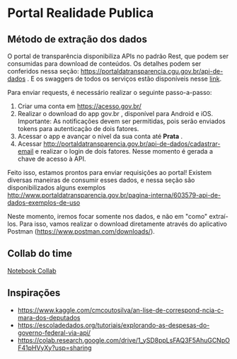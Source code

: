 # Portal Realidade Publica

## Método de extração dos dados 

O portal de transparência disponibiliza APIs no padrão Rest, que podem ser consumidas para download de conteúdos. Os detalhes podem ser conferidos nessa seção:
https://portaldatransparencia.cgu.gov.br/api-de-dados . E os swaggers de todos os serviços estão disponíveis nesse [link](http://api.portaldatransparencia.gov.br/swagger-ui.html#/Emendas%20parlamentares/emendasUsingGET).

Para enviar requests, é necessário realizar o seguinte passo-a-passo:

1. Criar uma conta em https://acesso.gov.br/
2. Realizar o download do app gov.br , disponível para Android e iOS. Importante: As notificações devem ser permitidas, pois serão enviados tokens para autenticação de dois fatores.
3. Acessar o app e avançar o nível da sua conta até **Prata** . 
4. Acessar http://portaldatransparencia.gov.br/api-de-dados/cadastrar-email e realizar o login de dois fatores. 
   Nesse momento é gerada a chave de acesso à API.

Feito isso, estamos prontos para enviar requisições ao portal! 
Existem diversas maneiras de consumir esses dados, e nessa seção são disponibilizados alguns exemplos http://www.portaldatransparencia.gov.br/pagina-interna/603579-api-de-dados-exemplos-de-uso

Neste momento, iremos focar somente nos dados, e não em "como" extraí-los. Para isso, vamos realizar o download diretamente através do aplicativo Postman (https://www.postman.com/downloads/).


## Collab do time

[Notebook Collab](Notebook.ipynb)

## Inspirações

- https://www.kaggle.com/cmcoutosilva/an-lise-de-correspond-ncia-c-mara-dos-deputados
- https://escoladedados.org/tutoriais/explorando-as-despesas-do-governo-federal-via-api/
- https://colab.research.google.com/drive/1_ySD8ppLsFAQ3F5AhuGCNpOF41pHVyXy?usp=sharing






